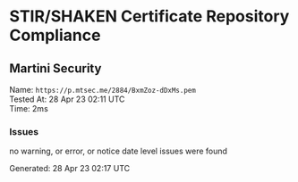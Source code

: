# STIR/SHAKEN Certificate Repository Compliance

## Martini Security

Name: `https://p.mtsec.me/2884/BxmZoz-dDxMs.pem`\
Tested At: 28 Apr 23 02:11 UTC\
Time: 2ms

### Issues

no warning, or error, or notice date level issues were found

Generated: 28 Apr 23 02:17 UTC